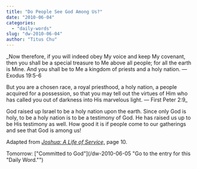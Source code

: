 ```yaml
---
title: "Do People See God Among Us?"
date: "2010-06-04"
categories: 
  - "daily-words"
slug: "dw-2010-06-04"
author: "Titus Chu"
---
```


_Now therefore, if you will indeed obey My voice and keep My covenant, then you shall be a special treasure to Me above all people; for all the earth is Mine. And you shall be to Me a kingdom of priests and a holy nation. — Exodus 19:5-6

But you are a chosen race, a royal priesthood, a holy nation, a people acquired for a possession, so that you may tell out the virtues of Him who has called you out of darkness into His marvelous light. — First Peter 2:9_

God raised up Israel to be a holy nation upon the earth. Since only God is holy, to be a holy nation is to be a testimony of God. He has raised us up to be His testimony as well. How good it is if people come to our gatherings and see that God is among us!

Adapted from [_Joshua: A Life of Service,_](/book-joshua/ "Go to the listing for this book.") page 10.

Tomorrow: ["Committed to God"](/dw-2010-06-05 "Go to the entry for this "Daily Word."")
